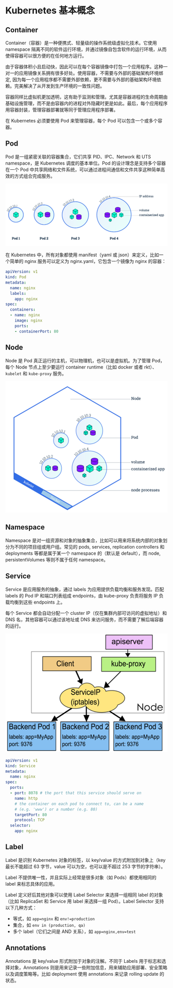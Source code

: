 # Kubernetes 基本概念

## Container

Container（容器）是一种便携式、轻量级的操作系统级虚拟化技术。它使用 namespace 隔离不同的软件运行环境，并通过镜像自包含软件的运行环境，从而使得容器可以很方便的在任何地方运行。

由于容器体积小且启动快，因此可以在每个容器镜像中打包一个应用程序。这种一对一的应用镜像关系拥有很多好处。使用容器，不需要与外部的基础架构环境绑定, 因为每一个应用程序都不需要外部依赖，更不需要与外部的基础架构环境依赖。完美解决了从开发到生产环境的一致性问题。

容器同样比虚拟机更加透明，这有助于监测和管理。尤其是容器进程的生命周期由基础设施管理，而不是由容器内的进程对外隐藏时更是如此。最后，每个应用程序用容器封装，管理容器部署就等同于管理应用程序部署。

在 Kubernetes 必须要使用 Pod 来管理容器，每个 Pod 可以包含一个或多个容器。

## Pod

Pod 是一组紧密关联的容器集合，它们共享 PID、IPC、Network 和 UTS namespace，是 Kubernetes 调度的基本单位。Pod 的设计理念是支持多个容器在一个 Pod 中共享网络和文件系统，可以通过进程间通信和文件共享这种简单高效的方式组合完成服务。

![pod](media/pod.png)

在 Kubernetes 中，所有对象都使用 manifest（yaml 或 json）来定义，比如一个简单的 nginx 服务可以定义为 nginx.yaml，它包含一个镜像为 nginx 的容器：

```yaml
apiVersion: v1
kind: Pod
metadata:
  name: nginx
  labels:
    app: nginx
spec:
  containers:
  - name: nginx
    image: nginx
    ports:
    - containerPort: 80
```

## Node

Node 是 Pod 真正运行的主机，可以物理机，也可以是虚拟机。为了管理 Pod，每个 Node 节点上至少要运行 container runtime（比如 docker 或者 rkt）、`kubelet` 和 `kube-proxy` 服务。

![node](media/node.png)

## Namespace

Namespace 是对一组资源和对象的抽象集合，比如可以用来将系统内部的对象划分为不同的项目组或用户组。常见的 pods, services, replication controllers 和 deployments 等都是属于某一个 namespace 的（默认是 default），而 node, persistentVolumes 等则不属于任何 namespace。

## Service

Service 是应用服务的抽象，通过 labels 为应用提供负载均衡和服务发现。匹配 labels 的 Pod IP 和端口列表组成 endpoints，由 kube-proxy 负责将服务 IP 负载均衡到这些 endpoints 上。

每个 Service 都会自动分配一个 cluster IP（仅在集群内部可访问的虚拟地址）和 DNS 名，其他容器可以通过该地址或 DNS 来访问服务，而不需要了解后端容器的运行。

![](media/14731220608865.png)

```yaml
apiVersion: v1
kind: Service
metadata:
  name: nginx
spec:
  ports:
  - port: 8078 # the port that this service should serve on
    name: http
    # the container on each pod to connect to, can be a name
    # (e.g. 'www') or a number (e.g. 80)
    targetPort: 80
    protocol: TCP
  selector:
    app: nginx
```

## Label

Label 是识别 Kubernetes 对象的标签，以 key/value 的方式附加到对象上（key 最长不能超过 63 字节，value 可以为空，也可以是不超过 253 字节的字符串）。

Label 不提供唯一性，并且实际上经常是很多对象（如 Pods）都使用相同的 label 来标志具体的应用。

Label 定义好后其他对象可以使用 Label Selector 来选择一组相同 label 的对象（比如 ReplicaSet 和 Service 用 label 来选择一组 Pod）。Label Selector 支持以下几种方式：

- 等式，如 `app=nginx` 和 `env!=production`
- 集合，如 `env in (production, qa)`
- 多个 label（它们之间是 AND 关系），如 `app=nginx,env=test`

## Annotations

Annotations 是 key/value 形式附加于对象的注解。不同于 Labels 用于标志和选择对象，Annotations 则是用来记录一些附加信息，用来辅助应用部署、安全策略以及调度策略等。比如 deployment 使用 annotations 来记录 rolling update 的状态。
